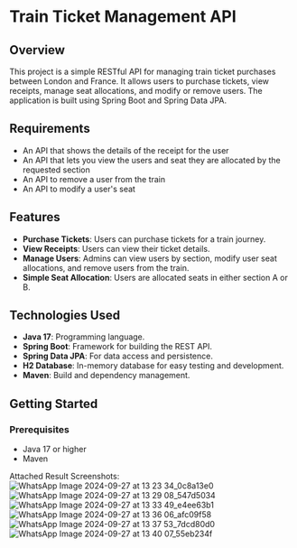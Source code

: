 # Train Ticket Management API

## Overview

This project is a simple RESTful API for managing train ticket purchases between London and France. It allows users to purchase tickets, view receipts, manage seat allocations, and modify or remove users. The application is built using Spring Boot and Spring Data JPA.

## Requirements
- An API that shows the details of the receipt for the user
- An API that lets you view the users and seat they are allocated by the requested section  
- An API to remove a user from the train
- An API to modify a user's seat


## Features

- **Purchase Tickets**: Users can purchase tickets for a train journey.
- **View Receipts**: Users can view their ticket details.
- **Manage Users**: Admins can view users by section, modify user seat allocations, and remove users from the train.
- **Simple Seat Allocation**: Users are allocated seats in either section A or B.

## Technologies Used

- **Java 17**: Programming language.
- **Spring Boot**: Framework for building the REST API.
- **Spring Data JPA**: For data access and persistence.
- **H2 Database**: In-memory database for easy testing and development.
- **Maven**: Build and dependency management.

## Getting Started

### Prerequisites

- Java 17 or higher
- Maven

Attached Result Screenshots:
![WhatsApp Image 2024-09-27 at 13 23 34_0c8a13e0](https://github.com/user-attachments/assets/919fac96-0d66-4cf7-9b35-62033f8446a1)
![WhatsApp Image 2024-09-27 at 13 29 08_547d5034](https://github.com/user-attachments/assets/39ea2389-fd34-44c0-8eb6-273c51912def)
![WhatsApp Image 2024-09-27 at 13 33 49_e4ee63b1](https://github.com/user-attachments/assets/756fd26b-b1a8-4872-970c-63b359a9679d)
![WhatsApp Image 2024-09-27 at 13 36 06_afc09f58](https://github.com/user-attachments/assets/e7f6cf36-b2d9-41f6-a048-f348197da816)
![WhatsApp Image 2024-09-27 at 13 37 53_7dcd80d0](https://github.com/user-attachments/assets/a1b9afd9-5896-4b92-8207-784674736d5d)
![WhatsApp Image 2024-09-27 at 13 40 07_55eb234f](https://github.com/user-attachments/assets/c782003a-85a5-4f08-9e50-54ac0397b89c)

